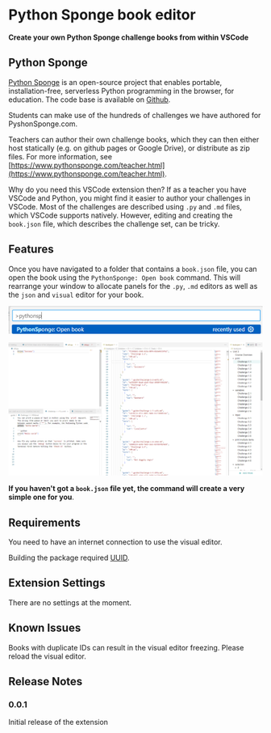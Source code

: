 # Python Sponge book editor

**Create your own Python Sponge challenge books from within VSCode**

## Python Sponge
[Python Sponge](https://www.pythonsponge.com/) is an open-source project that enables portable, installation-free, serverless Python programming in the browser, for education. The code base is available on [Github](https://github.com/gdenes355/python-frontend). 

Students can make use of the hundreds of challenges we have authored for PyshonSponge.com.

Teachers can author their own challenge books, which they can then either host statically (e.g. on github pages or Google Drive), or distribute as zip files. For more information, see [https://www.pythonsponge.com/teacher.html](https://www.pythonsponge.com/teacher.html).

Why do you need this VSCode extension then? If as a teacher you have VSCode and Python, you might find it easier to author your challenges in VSCode. Most of the challenges are described using `.py` and `.md` files, which VSCode supports natively. However, editing and creating the `book.json` file, which describes the challenge set, can be tricky.

## Features

Once you have navigated to a folder that contains a `book.json` file, you can open the book using the `PythonSponge: Open book` command. This will rearrange your window to allocate panels for the `.py`, `.md` editors as well as the `json` and `visual` editor for your book.

![open book](images/1.png)

![visual editor](images/2.png)

**If you haven't got a `book.json` file yet, the command will create a very simple one for you**.

## Requirements

You need to have an internet connection to use the visual editor.

Building the package required [UUID](https://www.uuidgenerator.net/dev-corner/typescript).

## Extension Settings

There are no settings at the moment.

## Known Issues

Books with duplicate IDs can result in the visual editor freezing. Please reload the visual editor.

## Release Notes



### 0.0.1

Initial release of the extension


